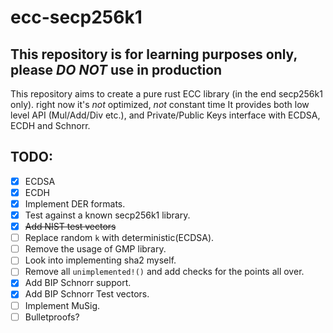 # ecc-secp256k1

## This repository is for learning purposes only, please *DO NOT* use in production

This repository aims to create a pure rust ECC library (in the end secp256k1 only).
right now it's *not* optimized, *not* constant time
It provides both low level API (Mul/Add/Div etc.), and Private/Public Keys interface with ECDSA, ECDH and Schnorr.


## TODO:
- [x] ECDSA
- [x] ECDH
- [x] Implement DER formats.
- [x] Test against a known secp256k1 library.
- [x] ~~Add NIST test vectors~~
- [ ] Replace random `k` with deterministic(ECDSA).
- [ ] Remove the usage of GMP library.
- [ ] Look into implementing sha2 myself.
- [ ] Remove all `unimplemented!()` and add checks for the points all over.
- [x] Add BIP Schnorr support. 
- [x] Add BIP Schnorr Test vectors.
- [ ] Implement MuSig.
- [ ] Bulletproofs?
